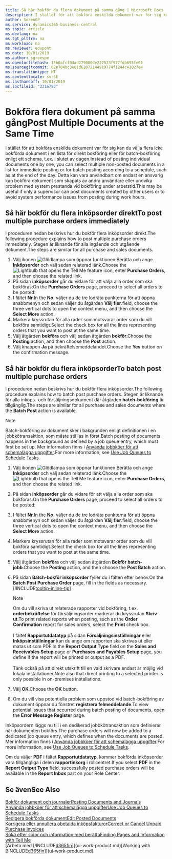 ```yaml
---
title: Så här bokför du flera dokument på samma gång | Microsoft Docs
description: I stället för att bokföra enskilda dokument var för sig kan du välja flera icke bokförda dokument i en lista för batch-bokföring, antingen för direkt bokföring eller som t.ex. i slutet av dagen.
author: SorenGP
ms.service: dynamics365-business-central
ms.topic: article
ms.devlang: na
ms.tgt_pltfrm: na
ms.workload: na
ms.reviewer: edupont
ms.date: 10/01/2019
ms.author: sgroespe
ms.openlocfilehash: 15b0afcf04ad279000de227523f977fdb695fe01
ms.sourcegitcommit: 02e704bc3e01d62072144919774f1244c42827e4
ms.translationtype: HT
ms.contentlocale: sv-SE
ms.lasthandoff: 10/01/2019
ms.locfileid: "2316793"
---
```

# <a name="post-multiple-documents-at-the-same-time"></a><span data-ttu-id="dd5d5-103">Bokföra flera dokument på samma gång</span><span class="sxs-lookup"><span data-stu-id="dd5d5-103">Post Multiple Documents at the Same Time</span></span>
<span data-ttu-id="dd5d5-104">I stället för att bokföra enskilda dokument var för sig kan du välja flera icke bokförda dokument i en lista för direkt bokföring eller för batch-bokföring enligt ett schema, t.ex. i slutet av dagen.</span><span class="sxs-lookup"><span data-stu-id="dd5d5-104">Instead of posting individual documents one by one, you can select multiple non-posted documents in a list for immediate posting or for batch posting according to a schedule, such as at the end of the day.</span></span> <span data-ttu-id="dd5d5-105">Detta kan vara användbart om endast en ansvarig kan bokföra dokument som skapats av andra användare eller undvika problem med system prestanda vid bokföring under arbetstid.</span><span class="sxs-lookup"><span data-stu-id="dd5d5-105">This may be useful if only a supervisor can post documents created by other users or to avoid system performance issues from posting during work hours.</span></span>

## <a name="to-post-multiple-purchase-orders-immediately"></a><span data-ttu-id="dd5d5-106">Så här bokför du flera inköpsorder direkt</span><span class="sxs-lookup"><span data-stu-id="dd5d5-106">To post multiple purchase orders immediately</span></span>
<span data-ttu-id="dd5d5-107">I proceduren nedan beskrivs hur du bokför flera inköpsorder direkt.</span><span class="sxs-lookup"><span data-stu-id="dd5d5-107">The following procedure explains how to post multiple purchase orders immediately.</span></span> <span data-ttu-id="dd5d5-108">Stegen är liknande för alla ingående och utgående dokument.</span><span class="sxs-lookup"><span data-stu-id="dd5d5-108">The steps are similar for all purchase and sales documents.</span></span>

1. <span data-ttu-id="dd5d5-109">Välj ikonen ![Glödlampa som öppnar funktionen Berätta](media/ui-search/search_small.png "Berätta vad du vill göra") och ange **Inköpsorder** och välj sedan relaterad länk.</span><span class="sxs-lookup"><span data-stu-id="dd5d5-109">Choose the ![Lightbulb that opens the Tell Me feature](media/ui-search/search_small.png "Tell me what you want to do") icon, enter **Purchase Orders**, and then choose the related link.</span></span>
2. <span data-ttu-id="dd5d5-110">På sidan **inköpsorder** går du vidare för att välja alla order som ska bokföras:</span><span class="sxs-lookup"><span data-stu-id="dd5d5-110">On the **Purchase Orders** page, proceed to select all orders to be posted:</span></span>
3. <span data-ttu-id="dd5d5-111">I fältet **Nr.**</span><span class="sxs-lookup"><span data-stu-id="dd5d5-111">In the **No.**</span></span> <span data-ttu-id="dd5d5-112">väljer du de tre lodräta punkterna för att öppna snabbmenyn och sedan väljer du åtgärden **Välj fler**.</span><span class="sxs-lookup"><span data-stu-id="dd5d5-112">field, choose the three vertical dots to open the context menu, and then choose the **Select More** action.</span></span>
4. <span data-ttu-id="dd5d5-113">Markera kryssrutan för alla rader som motsvarar order som du vill bokföra samtidigt.</span><span class="sxs-lookup"><span data-stu-id="dd5d5-113">Select the check box for all the lines representing orders that you want to post at the same time.</span></span>
5. <span data-ttu-id="dd5d5-114">Välj åtgärden **bokföra** och välj sedan åtgärden **bokför**.</span><span class="sxs-lookup"><span data-stu-id="dd5d5-114">Choose the **Posting** action, and then choose the **Post** action.</span></span>
6. <span data-ttu-id="dd5d5-115">Välj knappen **Ja** på bekräftelsemeddelandet.</span><span class="sxs-lookup"><span data-stu-id="dd5d5-115">Choose the **Yes** button on the confirmation message.</span></span>

## <a name="to-batch-post-multiple-purchase-orders"></a><span data-ttu-id="dd5d5-116">Så här bokför du flera inköpsorder</span><span class="sxs-lookup"><span data-stu-id="dd5d5-116">To batch post multiple purchase orders</span></span>
<span data-ttu-id="dd5d5-117">I proceduren nedan beskrivs hur du bokför flera inköpsorder.</span><span class="sxs-lookup"><span data-stu-id="dd5d5-117">The following procedure explains how to batch post purchase orders.</span></span> <span data-ttu-id="dd5d5-118">Stegen är liknande för alla inköps- och försäljningsdokument där åtgärden **batch-bokföring** är tillgänglig.</span><span class="sxs-lookup"><span data-stu-id="dd5d5-118">The steps are similar for all purchase and sales documents where the **Batch Post** action is available.</span></span>

> [!NOTE]
> <span data-ttu-id="dd5d5-119">Batch-bokföring av dokument sker i bakgrunden enligt definitionen i en jobbkötransaktion, som måste ställas in först.</span><span class="sxs-lookup"><span data-stu-id="dd5d5-119">Batch posting of documents happens in the background as defined by a job queue entry, which must first be set up.</span></span> <span data-ttu-id="dd5d5-120">Mer information finns i [Använda jobbköer för att schemalägga uppgifter](admin-job-queues-schedule-tasks.md).</span><span class="sxs-lookup"><span data-stu-id="dd5d5-120">For more information, see [Use Job Queues to Schedule Tasks](admin-job-queues-schedule-tasks.md).</span></span>

1. <span data-ttu-id="dd5d5-121">Välj ikonen ![Glödlampa som öppnar funktionen Berätta](media/ui-search/search_small.png "Berätta vad du vill göra") och ange **Inköpsorder** och välj sedan relaterad länk.</span><span class="sxs-lookup"><span data-stu-id="dd5d5-121">Choose the ![Lightbulb that opens the Tell Me feature](media/ui-search/search_small.png "Tell me what you want to do") icon, enter **Purchase Orders**, and then choose the related link.</span></span>  
2. <span data-ttu-id="dd5d5-122">På sidan **inköpsorder** går du vidare för att välja alla order som ska bokföras:</span><span class="sxs-lookup"><span data-stu-id="dd5d5-122">On the **Purchase Orders** page, proceed to select all orders to be posted:</span></span>
3. <span data-ttu-id="dd5d5-123">I fältet **Nr.**</span><span class="sxs-lookup"><span data-stu-id="dd5d5-123">In the **No.**</span></span> <span data-ttu-id="dd5d5-124">väljer du de tre lodräta punkterna för att öppna snabbmenyn och sedan väljer du åtgärden **Välj fler**.</span><span class="sxs-lookup"><span data-stu-id="dd5d5-124">field, choose the three vertical dots to open the context menu, and then choose the **Select More** action.</span></span>
4. <span data-ttu-id="dd5d5-125">Markera kryssrutan för alla rader som motsvarar order som du vill bokföra samtidigt.</span><span class="sxs-lookup"><span data-stu-id="dd5d5-125">Select the check box for all the lines representing orders that you want to post at the same time.</span></span>
5. <span data-ttu-id="dd5d5-126">Välj åtgärden **bokföra** och välj sedan åtgärden **Bokför batch-jobb**.</span><span class="sxs-lookup"><span data-stu-id="dd5d5-126">Choose the **Posting** action, and then choose the **Post Batch** action.</span></span>
6. <span data-ttu-id="dd5d5-127">På sidan **Batch-bokför inköpsorder** fyller du i fälten efter behov.</span><span class="sxs-lookup"><span data-stu-id="dd5d5-127">On the **Batch Post Purchase Order** page, fill in the fields as necessary.</span></span> [!INCLUDE[tooltip-inline-tip](includes/tooltip-inline-tip_md.md)]

    > [!NOTE]
    > <span data-ttu-id="dd5d5-128">Om du vill skriva ut relaterade rapporter vid bokföring, t.ex. **orderbekräftelse** för försäljningsorder markerar du kryssrutan **Skriv ut**.</span><span class="sxs-lookup"><span data-stu-id="dd5d5-128">To print related reports when posting, such as the **Order Confirmation** report for sales orders, select the **Print** check box.</span></span><br /><br /> <span data-ttu-id="dd5d5-129">I fältet **Rapportutdatatyp** på sidan **Försäljningsinställningar** eller **Inköpsinställningar** kan du ange om rapporten ska skrivas ut eller matas ut som PDF.</span><span class="sxs-lookup"><span data-stu-id="dd5d5-129">In the **Report Output Type** field on the **Sales and Receivables Setup** page or **Purchases and Payables Setup** page, you define if the report will be printed or output as a PDF.</span></span><br /><br /> <span data-ttu-id="dd5d5-130">Tänk också på att direkt utskrift till en vald skrivare endast är möjlig vid lokala installationer.</span><span class="sxs-lookup"><span data-stu-id="dd5d5-130">Note also that direct printing to a selected printer is only possible in on-premises installations.</span></span>

7. <span data-ttu-id="dd5d5-131">Välj **OK**.</span><span class="sxs-lookup"><span data-stu-id="dd5d5-131">Choose the **OK** button.</span></span>
8. <span data-ttu-id="dd5d5-132">Om du vill visa potentiella problem som uppstod vid batch-bokföring av dokument öppnar du fönstret **registrera felmeddelande**.</span><span class="sxs-lookup"><span data-stu-id="dd5d5-132">To view potential issues that occurred during batch posting of documents, open the **Error Message Register** page.</span></span>

<span data-ttu-id="dd5d5-133">Inköpsordern läggs nu till i en dedikerad jobbkötransaktion som definierar när dokumenten bokförs.</span><span class="sxs-lookup"><span data-stu-id="dd5d5-133">The purchase orders will now be added to a dedicated job queue entry, which defines when the documents are posted.</span></span> <span data-ttu-id="dd5d5-134">Mer information finns i [Använda jobbköer för att schemalägga uppgifter](admin-job-queues-schedule-tasks.md).</span><span class="sxs-lookup"><span data-stu-id="dd5d5-134">For more information, see [Use Job Queues to Schedule Tasks](admin-job-queues-schedule-tasks.md).</span></span>

<span data-ttu-id="dd5d5-135">Om du väljer **PDF** i fältet **Rapportutdatatyp**, kommer bokförda inköpsorder vara tillgängliga i delen **rapportinkorg** i rollcentret.</span><span class="sxs-lookup"><span data-stu-id="dd5d5-135">If you select **PDF** in the **Report Output Type** field, successfully posted purchase orders will be available in the **Report Inbox** part on your Role Center.</span></span>

## <a name="see-also"></a><span data-ttu-id="dd5d5-136">Se även</span><span class="sxs-lookup"><span data-stu-id="dd5d5-136">See Also</span></span>
[<span data-ttu-id="dd5d5-137">Bokför dokument och journaler</span><span class="sxs-lookup"><span data-stu-id="dd5d5-137">Posting Documents and Journals</span></span>](ui-post-documents-journals.md)  
[<span data-ttu-id="dd5d5-138">Använda jobbköer för att schemalägga uppgifter</span><span class="sxs-lookup"><span data-stu-id="dd5d5-138">Use Job Queues to Schedule Tasks</span></span>](admin-job-queues-schedule-tasks.md)  
[<span data-ttu-id="dd5d5-139">Redigera bokförda dokument</span><span class="sxs-lookup"><span data-stu-id="dd5d5-139">Edit Posted Documents</span></span>](across-edit-posted-document.md)  
[<span data-ttu-id="dd5d5-140">Korrigera eller annullera obetalda inköpsfakturor</span><span class="sxs-lookup"><span data-stu-id="dd5d5-140">Correct or Cancel Unpaid Purchase Invoices</span></span>](purchasing-how-correct-cancel-unpaid-purchase-invoices.md)  
[<span data-ttu-id="dd5d5-141">Söka efter sidor och information med berätta</span><span class="sxs-lookup"><span data-stu-id="dd5d5-141">Finding Pages and Information with Tell Me</span></span>](ui-search.md)  
<span data-ttu-id="dd5d5-142">[Arbeta med [!INCLUDE[d365fin](includes/d365fin_md.md)]](ui-work-product.md)</span><span class="sxs-lookup"><span data-stu-id="dd5d5-142">[Working with [!INCLUDE[d365fin](includes/d365fin_md.md)]](ui-work-product.md)</span></span>

